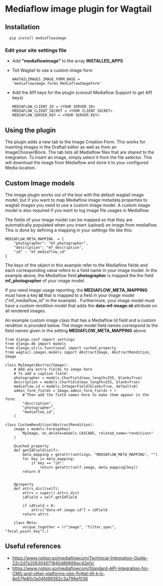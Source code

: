 
# Mediaflow image plugin for Wagtail


## Installation
      pip install mediaflowimage

### Edit your site settings file

- Add **"mediaflowimage"** to the array **INSTALLED_APPS** 

- Tell Wagtail to use a custom image form

      WAGTAILIMAGES_IMAGE_FORM_BASE = 'mediaflowimage.forms.MediaflowImageForm'

- Add the API keys for the plugin (consult Mediaflow Support to get API keys)
  
      MEDIAFLOW_CLIENT_ID = <YOUR SERVER ID>
      MEDIAFLOW_CLIENT_SECRET = <YOUR CLIENT SECRET>
      MEDIAFLOW_SERVER_KEY = <YOUR SERVER KEY>

  
## Using the plugin

The plugin adds a new tab to the Image Creation Form. This works for inserting images in the Draftail editor as well as from an ImageChooserBlock. 
The tab lists all Mediaflow files that are shared to the integration. To insert an image, simply select it from the file selector. This will download the image from Mediaflow and store it to your configured Media location.

  
## Custom Image models
The image plugin works out of the box with the default wagtail image model, but if you want to map Mediaflow image metadata properties to wagtail images you need to use a custom image model. A custom image model is also required if you want to log image file usages in Mediaflow.

The fields of your image model can be mapped so that they are automatically populated when you insert (upload) an image from mediaflow. This is done by defining a mapping in your settings file like this:

    MEDIAFLOW_META_MAPPING  = {   
	    "photographer": "mf_photographer",    
	    "description": "mf_description",    
	    "id" : "mf_mediaflow_id"
    }
The keys of the object in this example refer to the Mediaflow fields and each corresponding value refers to a field name in your image model.  In the example above, the Mediaflow field **photographer** is mapped the the field **mf_photographer** of your image model.

If you need image usage reporting, the **MEDIAFLOW_META_MAPPING** must have a key **id**   that is mapped to a field in your image model ("mf_mediaflow_id" in the example) . Furthermore, your image model must have a custom rendition model that adds the **data-mf-image-id** attribute on all rendered images. 

An example custom image class that has a Mediaflow Id field and a custom rendition  is provided below. The image model field names correspond to the field names given in the setting **MEDIAFLOW_META_MAPPING** above:

    from django.conf import settings
    from django.db import models
    from django.utils.functional import cached_property
    from wagtail.images.models import AbstractImage, AbstractRendition, Image  
    
    class MyImage(AbstractImage):
        # Add any extra fields to image here    
        # To add a caption field:
        photographer = models.CharField(max_length=255, blank=True)
        description = models.CharField(max_length=255, blank=True)
        mediaflow_id = models.IntegerField(blank=True, default=0)
        admin_form_fields = Image.admin_form_fields + (
            # Then add the field names here to make them appear in the form:
            "description",
            "photographer",
            "mediaflow_id",
        )
            
    class CustomRendition(AbstractRendition):
        image = models.ForeignKey(
            MyImage, on_delete=models.CASCADE, related_name="renditions"
        )
    
        @cached_property
        def getIdField(self):
            meta_mapping = getattr(settings, "MEDIAFLOW_META_MAPPING", "")
            for key in meta_mapping:
                if key == "id":                
                    return getattr(self.image, meta_mapping[key])
            return 0
        
        
        @property
        def attrs_dict(self):
            attrs = super().attrs_dict
            idField = self.getIdField
            
            if idField > 0:
                attrs["data-mf-image-id"] = idField        
            return attrs
    
        class Meta:
            unique_together = (("image", "filter_spec", "focal_point_key"),)

## Useful references
* https://www.notion.so/mediaflowcom/Technical-Integration-Guide-22c2d7a206304071840d89666ec42e0c
* https://www.notion.so/mediaflowcom/Standard-API-Integration-for-CMS-and-other-platforms-obs-flyttat-till-k-b-8e57fe80c1e04fd99362c3a799ef036
